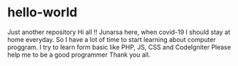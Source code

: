 # hello-world
Just another repository
Hi all !!
Junarsa here, when covid-19 I should stay at home everyday.
So I have a lot of time to start learning about computer proggram.
I try to learn form basic like PHP, JS, CSS and CodeIgniter
Please help me to be a good programmer
Thank you all.
